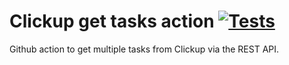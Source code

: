 # Clickup get tasks action [![Tests](https://github.com/Vendic/clickup-get-tasks/actions/workflows/tests.yml/badge.svg)](https://github.com/Vendic/clickup-get-tasks/actions/workflows/tests.yml)
Github action to get multiple tasks from Clickup via the REST API.


